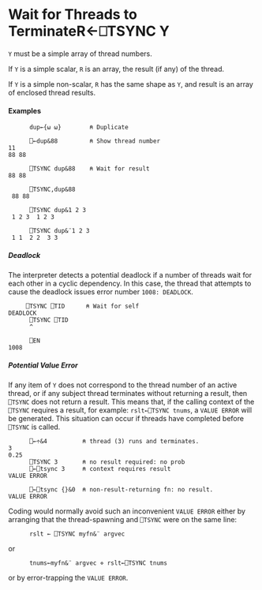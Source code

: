 




<h1 class="heading"><span class="name">Wait for Threads to Terminate</span><span class="command">R←⎕TSYNC Y</span></h1>

`Y` must be a simple array of thread numbers.


If `Y` is a simple scalar, `R` is an array, the result (if any) of the thread.


If `Y` is a simple non-scalar, `R` has the same shape as `Y`, and result is an array of enclosed thread results.

#### Examples
```apl
      dup←{⍵ ⍵}        ⍝ Duplicate
 
      ⎕←dup&88         ⍝ Show thread number
11
88 88
 
      ⎕TSYNC dup&88    ⍝ Wait for result
88 88
 
      ⎕TSYNC,dup&88
 88 88 
 
      ⎕TSYNC dup&1 2 3
 1 2 3  1 2 3 
 
      ⎕TSYNC dup&¨1 2 3
 1 1  2 2  3 3 
```



##### Deadlock


The interpreter detects a potential deadlock if a number of threads wait for each other in a cyclic dependency. In this case, the thread that attempts to cause the deadlock issues error number `1008: DEADLOCK`.
```apl
     ⎕TSYNC ⎕TID      ⍝ Wait for self
DEADLOCK
      ⎕TSYNC ⎕TID
      ^
 
      ⎕EN
1008
```


##### Potential Value Error


If any item of `Y` does not correspond to the thread number of an active thread, or if any subject thread terminates without returning a result, then `⎕TSYNC` does not return a result. This means that, if the calling context of the `⎕TSYNC` requires a result, for example: `rslt←⎕TSYNC tnums`, a `VALUE ERROR` will be generated. This situation can occur if threads have completed before `⎕TSYNC` is called.
```apl
      ⎕←÷&4          ⍝ thread (3) runs and terminates.
3
0.25
      ⎕TSYNC 3       ⍝ no result required: no prob
      ⎕←⎕tsync 3     ⍝ context requires result
VALUE ERROR
 
      ⎕←⎕tsync {}&0  ⍝ non-result-returning fn: no result.
VALUE ERROR
```



Coding would normally avoid such an inconvenient `VALUE ERROR` either by arranging that the thread-spawning and `⎕TSYNC` were on the same line:
```apl
      rslt ← ⎕TSYNC myfn&¨ argvec
```


or
```apl
      tnums←myfn&¨ argvec ⋄ rslt←⎕TSYNC tnums
```


or by error-trapping the `VALUE ERROR`.



